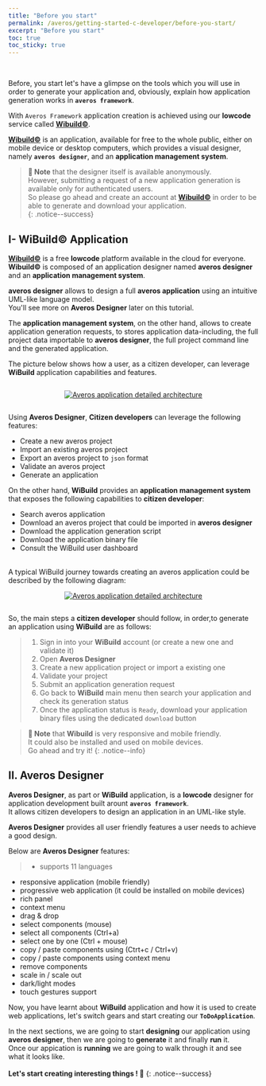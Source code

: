 ```yaml
---
title: "Before you start"
permalink: /averos/getting-started-c-developer/before-you-start/
excerpt: "Before you start"
toc: true
toc_sticky: true
---
```

<br/>

Before, you start let's have a glimpse on the tools which you will use in order to generate your application and, obviously, explain how application generation works in **`averos framework`**.<br/>

With `Averos Framework` application creation is achieved using our **lowcode** service called [**Wibuild©**](https://appbuilder.wiforge.com/ "Wibuild©").<br/> 

[**Wibuild©**](https://appbuilder.wiforge.com/ "Wibuild©") is an application, available for free to the whole public, either on mobile device or desktop computers, which provides a visual designer, namely **`averos designer`**, and an **application management system**.<br/> 

>**🔖 Note** that the designer itself is available anonymously.<br/>
However, submitting a request of a new application generation is available only for authenticated users.<br/> 
So please go ahead and create an account at [**Wibuild©**](https://appbuilder.wiforge.com/ "Wibuild©") in order to be able to generate and download your application.<br/>
 {: .notice--success}

## **I- WiBuild© Application**

[**Wibuild©**](https://appbuilder.wiforge.com/ "Wibuild©") is a free **lowcode** platform available in the cloud for everyone.<br/>
**Wibuild©** is composed of an application designer named **averos designer** and an **application management system**.<br/>

**averos designer** allows to design a full **averos application** using an intuitive UML-like language model.<br/>
You'll see more on **Averos Designer** later on this tutorial.<br/>

The **application management system**, on the other hand, allows to create application generation requests, to stores application data-including, the full project data importable to **averos designer**, the full project command line and the generated application.<br/>

The picture below shows how a user, as a citizen developer, can leverage **WiBuild** application capabilities and features.

<div style="display: flex;flex-direction: row;justify-content: center;">
  <figure align="center">
    <a href="{{ site.baseurl }}/assets/tutorial/c-developer/3-wibuild-capabilities-features.png">
      <img src="{{ site.baseurl }}/assets/tutorial/c-developer/3-wibuild-capabilities-features.png" alt="Averos application detailed architecture">
    </a>
  </figure>
</div>

Using **Averos Designer**, **Citizen developers** can leverage the following features:
- Create a new averos project
- Import an existing averos project
- Export an averos project to `json` format
- Validate an averos project
- Generate an application 

On the other hand, **WiBuild** provides an **application management system** that exposes the following capabilities to **citizen developer**:
- Search averos application
- Download an averos project that could be imported in **averos designer** 
- Download the application generation script
- Download the application binary file
- Consult the WiBuild user dashboard

<br/>
A typical WiBuild journey towards creating an averos application could be described by the following diagram:
<div style="display: flex;flex-direction: row;justify-content: center;">
  <figure align="center">
    <a href="{{ site.baseurl }}/assets/tutorial/c-developer/4-wibuild-user-journey.png">
      <img src="{{ site.baseurl }}/assets/tutorial/c-developer/4-wibuild-user-journey.png" alt="Averos application detailed architecture">
    </a>
  </figure>
</div>

So, the main steps a **citizen developer** should follow, in order,to generate an application using **WiBuild** are as follows:
> 1. Sign in into your **WiBuild** account (or create a new one and validate it)
> 2. Open **Averos Designer**
> 3. Create a new application project or import a existing one
> 3. Validate your project
> 4. Submit an application generation request 
> 5. Go back to **WiBuild** main menu then search your application and check its generation status
> 6. Once the application status is `Ready`, download your application binary files using the dedicated `download` button

 >**🔖 Note** that **Wibuild** is very responsive and mobile friendly.<br/>
 It could also be installed and used on mobile devices.<br/>
 Go ahead and try it!
 {: .notice--info}

## **II. Averos Designer**

**Averos Designer**, as part or **WiBuild** application, is a **lowcode** designer for application development built arount **`averos framework`**.</br>
It allows citizen developers to design an application in an UML-like style.<br/>

**Averos Designer** provides all user friendly features a user needs to achieve a good design. <br/>

Below are **Averos Designer** features:
>- supports 11 languages 
- responsive application (mobile friendly)
- progressive web application (it could be installed on mobile devices)
- rich panel
- context menu
- drag & drop 
- select components (mouse)
- select all components (Ctrl+a) 
- select one by one (Ctrl + mouse)
- copy / paste components using (Ctrt+c / Ctrl+v)
- copy / paste components using context menu
- remove components
- scale in / scale out
- dark/light modes
- touch gestures support

Now, you have learnt about **WiBuild** application and how it is used to create web applications, let's switch gears and start creating our **`ToDoApplication`**.<br/>

In the next sections, we are going to start **designing** our application using **averos designer**, then we are going to **generate** it and finally **run** it.<br/>
Once our appication is **running** we are going to walk through it and see what it looks like.<br/><br/>
**Let's start creating interesting things ! 🚀**
{: .notice--success} 

